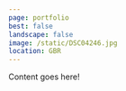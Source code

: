 ```yaml
---
page: portfolio
best: false
landscape: false
image: /static/DSC04246.jpg
location: GBR
---
```

Content goes here!
